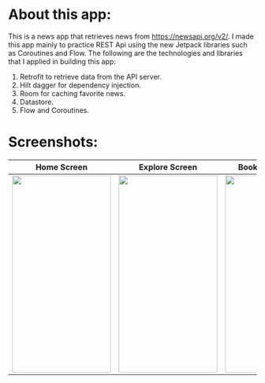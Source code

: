 # About this app:
This is a news app that retrieves news from https://newsapi.org/v2/. I made this app mainly to practice REST Api using the new Jetpack libraries such as Coroutines and Flow.
The following are the technologies and libraries that I applied in building this app:
1) Retrofit to retrieve data from the API server.
2) Hilt dagger for dependency injection.
3) Room for caching favorite news.
4) Datastore.
5) Flow and Coroutines.

# Screenshots:

Home Screen               |  Explore Screen              | Bookmarks Screen           
:-------------------------:|:-------------------------:|:-------------------------:
<img src="https://github.com/om2013ab/GetNews2/blob/master/screenshot_1.jpeg" width="200" height="400" /> | <img src="https://github.com/om2013ab/GetNews2/blob/master/screenshot_2.jpeg" width="200" height="400" /> | <img src="https://github.com/om2013ab/GetNews2/blob/master/screenshot_3.jpeg" width="200" height="400" />


